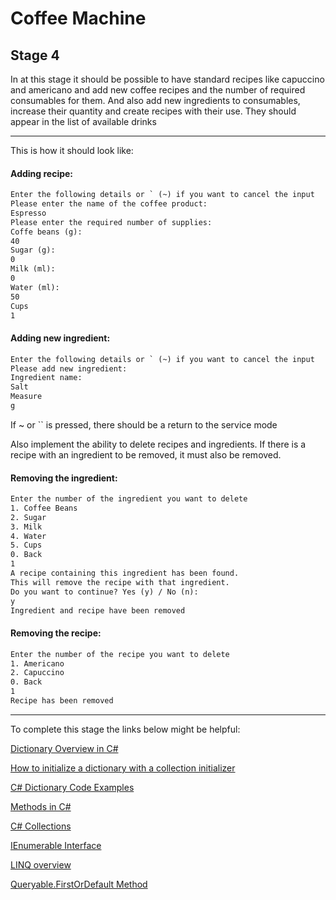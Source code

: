 # Coffee Machine

## Stage 4

In at this stage it should be possible to have standard recipes like capuccino and americano and add new coffee recipes and the number of required consumables for them. 
And also add new ingredients to consumables, increase their quantity and create recipes with their use.
They should appear in the list of available drinks

****
This is how it should look like:

#### Adding recipe:

```html
Enter the following details or ` (~) if you want to cancel the input
Please enter the name of the coffee product:
Espresso
Please enter the required number of supplies:
Coffe beans (g):
40
Sugar (g):
0
Milk (ml):
0
Water (ml):
50
Cups
1
```


#### Adding new ingredient:  

```html
Enter the following details or ` (~) if you want to cancel the input
Please add new ingredient:
Ingredient name:
Salt
Measure
g
```
If ~ or `` is pressed, there should be a return to the service mode

Also implement the ability to delete recipes and ingredients. If there is a recipe with an ingredient to be removed, it must also be removed.

#### Removing the ingredient: 
```html
Enter the number of the ingredient you want to delete
1. Coffee Beans
2. Sugar
3. Milk
4. Water
5. Cups
0. Back
1
A recipe containing this ingredient has been found.
This will remove the recipe with that ingredient.
Do you want to continue? Yes (y) / No (n):
y
Ingredient and recipe have been removed
```
#### Removing the recipe: 
```html
Enter the number of the recipe you want to delete
1. Americano
2. Capuccino
0. Back
1
Recipe has been removed
```

****

To complete this stage the links below might be helpful:

[Dictionary Overview in C#](https://www.c-sharpcorner.com/UploadFile/b17487/dictionary-overview-in-C-Sharp/)

[How to initialize a dictionary with a collection initializer](https://docs.microsoft.com/en-us/dotnet/csharp/programming-guide/classes-and-structs/how-to-initialize-a-dictionary-with-a-collection-initializer)  

[C# Dictionary Code Examples](https://www.c-sharpcorner.com/UploadFile/mahesh/dictionary-in-C-Sharp/)

[Methods in C#](https://docs.microsoft.com/en-us/dotnet/csharp/methods)

[C# Collections](https://docs.microsoft.com/en-us/dotnet/csharp/programming-guide/concepts/collections)

[IEnumerable Interface](https://docs.microsoft.com/en-us/dotnet/api/system.collections.ienumerable?view=net-5.0)

[LINQ overview](https://docs.microsoft.com/en-us/dotnet/standard/linq/)

[Queryable.FirstOrDefault Method](https://docs.microsoft.com/en-us/dotnet/api/system.linq.queryable.firstordefault?view=netcore-3.1)
